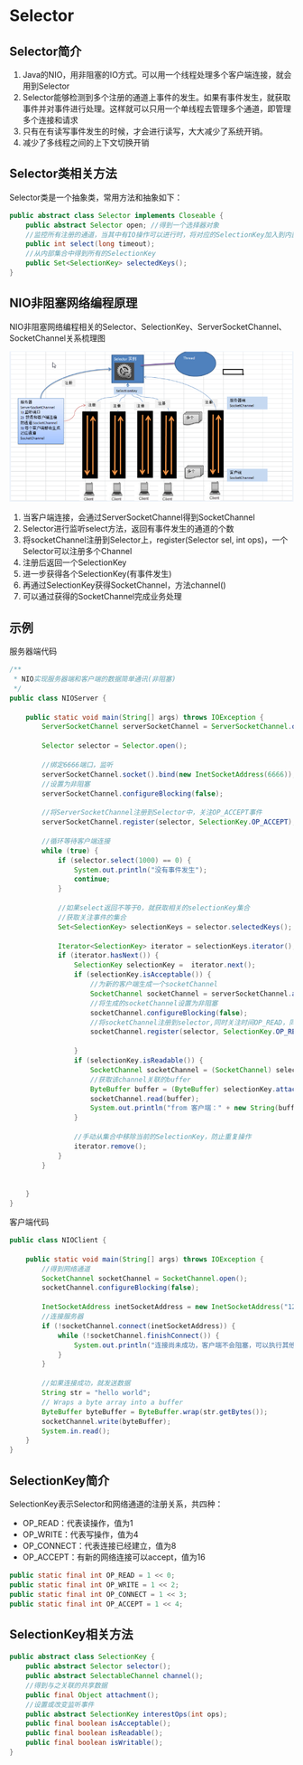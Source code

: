 # Selector

## Selector简介

1. Java的NIO，用非阻塞的IO方式。可以用一个线程处理多个客户端连接，就会用到Selector
2. Selector能够检测到多个注册的通道上事件的发生。如果有事件发生，就获取事件并对事件进行处理。这样就可以只用一个单线程去管理多个通道，即管理多个连接和请求
3. 只有在有读写事件发生的时候，才会进行读写，大大减少了系统开销。
4. 减少了多线程之间的上下文切换开销



## Selector类相关方法

Selector类是一个抽象类，常用方法和抽象如下：

```java
public abstract class Selector implements Closeable {
    public abstract Selector open; //得到一个选择器对象
    //监控所有注册的通道，当其中有IO操作可以进行时，将对应的SelectionKey加入到内部集合中并返回，参数用来设置超时时间
    public int select(long timeout); 
    //从内部集合中得到所有的SelectionKey
    public Set<SelectionKey> selectedKeys();
}
```



## NIO非阻塞网络编程原理

NIO非阻塞网络编程相关的Selector、SelectionKey、ServerSocketChannel、SocketChannel关系梳理图

![](./img/image-20210131164701080.png)



1. 当客户端连接，会通过ServerSocketChannel得到SocketChannel
2. Selector进行监听select方法，返回有事件发生的通道的个数
3. 将socketChannel注册到Selector上，register(Selector sel, int ops)，一个Selector可以注册多个Channel
4. 注册后返回一个SelectionKey
5. 进一步获得各个SelectionKey(有事件发生)
6. 再通过SelectionKey获得SocketChannel，方法channel()
7. 可以通过获得的SocketChannel完成业务处理



## 示例

服务器端代码

```java
/**
 * NIO实现服务器端和客户端的数据简单通讯(非阻塞)
 */
public class NIOServer {

    public static void main(String[] args) throws IOException {
        ServerSocketChannel serverSocketChannel = ServerSocketChannel.open();

        Selector selector = Selector.open();

        //绑定6666端口，监听
        serverSocketChannel.socket().bind(new InetSocketAddress(6666));
        //设置为非阻塞
        serverSocketChannel.configureBlocking(false);

        //将ServerSocketChannel注册到Selector中，关注OP_ACCEPT事件
        serverSocketChannel.register(selector, SelectionKey.OP_ACCEPT);

        //循环等待客户端连接
        while (true) {
            if (selector.select(1000) == 0) {
                System.out.println("没有事件发生");
                continue;
            }

            //如果select返回不等于0，就获取相关的selectionKey集合
            //获取关注事件的集合
            Set<SelectionKey> selectionKeys = selector.selectedKeys();

            Iterator<SelectionKey> iterator = selectionKeys.iterator();
            if (iterator.hasNext()) {
                SelectionKey selectionKey =  iterator.next();
                if (selectionKey.isAcceptable()) {
                    //为新的客户端生成一个socketChannel
                    SocketChannel socketChannel = serverSocketChannel.accept();
                    //将生成的socketChannel设置为非阻塞
                    socketChannel.configureBlocking(false);
                    //将socketChannel注册到selector,同时关注时间OP_READ，同时给SocketBuffer关联
                    socketChannel.register(selector, SelectionKey.OP_READ, ByteBuffer.allocate(1024));

                }
                if (selectionKey.isReadable()) {
                    SocketChannel socketChannel = (SocketChannel) selectionKey.channel();
                    //获取该channel关联的buffer
                    ByteBuffer buffer = (ByteBuffer) selectionKey.attachment();
                    socketChannel.read(buffer);
                    System.out.println("from 客户端：" + new String(buffer.array()));
                }

                //手动从集合中移除当前的SelectionKey，防止重复操作
                iterator.remove();
            }
        }


    }
}
```

客户端代码

```java
public class NIOClient {

    public static void main(String[] args) throws IOException {
        //得到网络通道
        SocketChannel socketChannel = SocketChannel.open();
        socketChannel.configureBlocking(false);

        InetSocketAddress inetSocketAddress = new InetSocketAddress("127.0.0.1", 6666);
        //连接服务器
        if (!socketChannel.connect(inetSocketAddress)) {
            while (!socketChannel.finishConnect()) {
                System.out.println("连接尚未成功，客户端不会阻塞，可以执行其他任务");
            }
        }

        //如果连接成功，就发送数据
        String str = "hello world";
        // Wraps a byte array into a buffer
        ByteBuffer byteBuffer = ByteBuffer.wrap(str.getBytes());
        socketChannel.write(byteBuffer);
        System.in.read();
    }
}
```



## SelectionKey简介

SelectionKey表示Selector和网络通道的注册关系，共四种：

- OP_READ：代表读操作，值为1
- OP_WRITE：代表写操作，值为4
- OP_CONNECT：代表连接已经建立，值为8
- OP_ACCEPT：有新的网络连接可以accept，值为16

```java
public static final int OP_READ = 1 << 0;
public static final int OP_WRITE = 1 << 2;
public static final int OP_CONNECT = 1 << 3;
public static final int OP_ACCEPT = 1 << 4;
```



## SelectionKey相关方法

```java
public abstract class SelectionKey {
    public abstract Selector selector();
    public abstract SelectableChannel channel();
    //得到与之关联的共享数据
    public final Object attachment();
    //设置或改变监听事件
    public abstract SelectionKey interestOps(int ops);
    public final boolean isAcceptable();
    public final boolean isReadable();
    public final boolean isWritable();
}
```

